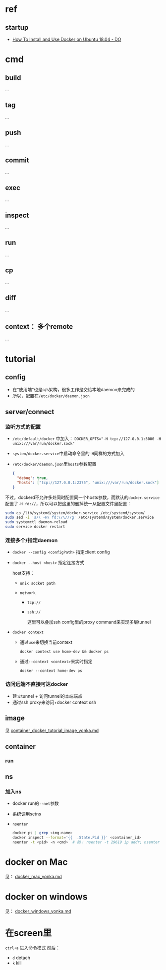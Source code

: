 # ref 

## startup

* [How To Install and Use Docker on Ubuntu 18.04 - DO](https://www.digitalocean.com/community/tutorials/how-to-install-and-use-docker-on-ubuntu-18-04)



# cmd

## build

...

## tag
...

## push

...

## commit

...



## exec

...



## inspect

...



## run

...



## cp

...



## diff

...



## context： 多个remote

...



# tutorial



## config

* 在“使用端”也是c/s架构，很多工作是交给本地daemon来完成的
* 所以，配置在`/etc/docker/daemon.json`



## server/connect

### **监听方式的配置**

* `/etc/default/docker` 中加入： `DOCKER_OPTS="-H tcp://127.0.0.1:5000 -H unix:///var/run/docker.sock"`

* `system/docker.service`中启动命令里的`-H`同样的方式加入

* `/etc/docker/daemon.json`里`hosts`参数配置

  ```json
  {
    "debug": true,
    "hosts": ["tcp://127.0.0.1:2375", "unix:///var/run/docker.sock"]
  }
  ```

  

不过，dockerd不允许多处同时配置同一个hosts参数，而默认的`docker.service`配置了`-H fd://`，所以可以把这里的删掉统一从配置文件里配置：

```sh
sudo cp /lib/systemd/system/docker.service /etc/systemd/system/
sudo sed -i 's/\ -H\ fd:\/\///g' /etc/systemd/system/docker.service
sudo systemctl daemon-reload
sudo service docker restart
```



### 连接多个/指定daemon

* `docker --config <configPath>` 指定client config

* `docker --host <host>` 指定连接方式

  host支持：

  * `unix socket path`

  * `network`

    * `tcp://`

    * `ssh://`

      这里可以叠加ssh config里的proxy command来实现多层tunnel

* `docker context`

  * 通过`use`来切换当前context

    `docker context use home-dev && docker ps`

  * 通过`--context <context>`来实时指定

    `docker --context home-dev ps`



### 访问远端不直接可达docker

* 建立tunnel + 访问tunnel的本端端点
* 通过ssh proxy来访问+docker context ssh



## image



见 [container_docker_tutorial_image_yonka.md](container_docker_tutorial_image_yonka.md)



## container



### run





## ns



### 加入ns

* docker run的`--net`参数
* 系统调用setns

* `nsenter`

  ```sh
  docker ps | grep <img-name>
  docker inspect --format='{{  .State.Pid }}' <container_id>
  nsenter -t <pid> -n <cmd>  # 如： nsenter -t 29619 ip addr; nsenter -t 29619 bash:q
  ```

  



# docker on Mac



见： [docker_mac_yonka.md](mac/docker_mac_yonka.md)



# docker on windows

见： [docker_windows_yonka.md](mac/docker_windows_yonka.md)



# 在screen里
`ctrl+a` 进入命令模式
然后：
* `d` detach
* `k` kill















